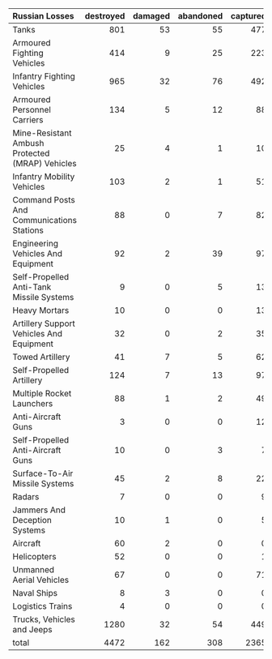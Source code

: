 | Russian Losses                                   |   destroyed |   damaged |   abandoned |   captured |   total |
|:-------------------------------------------------|------------:|----------:|------------:|-----------:|--------:|
| Tanks                                            |         801 |        53 |          55 |        477 |    1386 |
| Armoured Fighting Vehicles                       |         414 |         9 |          25 |        223 |     671 |
| Infantry Fighting Vehicles                       |         965 |        32 |          76 |        492 |    1565 |
| Armoured Personnel Carriers                      |         134 |         5 |          12 |         88 |     239 |
| Mine-Resistant Ambush Protected  (MRAP) Vehicles |          25 |         4 |           1 |         10 |      40 |
| Infantry Mobility Vehicles                       |         103 |         2 |           1 |         51 |     157 |
| Command Posts And Communications Stations        |          88 |         0 |           7 |         82 |     177 |
| Engineering Vehicles And Equipment               |          92 |         2 |          39 |         97 |     230 |
| Self-Propelled Anti-Tank Missile Systems         |           9 |         0 |           5 |         13 |      27 |
| Heavy Mortars                                    |          10 |         0 |           0 |         13 |      23 |
| Artillery Support Vehicles And Equipment         |          32 |         0 |           2 |         35 |      69 |
| Towed Artillery                                  |          41 |         7 |           5 |         62 |     115 |
| Self-Propelled Artillery                         |         124 |         7 |          13 |         97 |     241 |
| Multiple Rocket Launchers                        |          88 |         1 |           2 |         49 |     140 |
| Anti-Aircraft Guns                               |           3 |         0 |           0 |         12 |      15 |
| Self-Propelled Anti-Aircraft Guns                |          10 |         0 |           3 |          7 |      20 |
| Surface-To-Air Missile Systems                   |          45 |         2 |           8 |         22 |      77 |
| Radars                                           |           7 |         0 |           0 |          9 |      16 |
| Jammers And Deception Systems                    |          10 |         1 |           0 |          5 |      16 |
| Aircraft                                         |          60 |         2 |           0 |          0 |      62 |
| Helicopters                                      |          52 |         0 |           0 |          1 |      53 |
| Unmanned Aerial Vehicles                         |          67 |         0 |           0 |         71 |     138 |
| Naval Ships                                      |           8 |         3 |           0 |          0 |      11 |
| Logistics Trains                                 |           4 |         0 |           0 |          0 |       4 |
| Trucks, Vehicles and Jeeps                       |        1280 |        32 |          54 |        449 |    1815 |
| total                                            |        4472 |       162 |         308 |       2365 |    7307 |